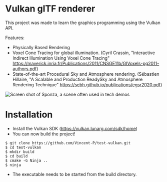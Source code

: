 # Vulkan glTF renderer

This project was made to learn the graphics programming using the Vulkan API.

Features:
- Physically Based Rendering
- Voxel Cone Tracing for global illumination. (Cyril Crassin, "Interactive Indirect Illumination Using Voxel Cone Tracing" https://maverick.inria.fr/Publications/2011/CNSGE11b/GIVoxels-pg2011-authors.pdf)
- State-of-the-art Procedural Sky and Atmosphere rendering. (Sébastien Hillaire, "A Scalable and Production ReadySky and Atmosphere Rendering Technique" https://sebh.github.io/publications/egsr2020.pdf)

![Screen shot of Sponza, a scene often used in tech demos](https://media.discordapp.net/attachments/707881265751261244/755893378184642634/unknown.png?width=1183&height=684)

# Installation

- Install the Vulkan SDK (https://vulkan.lunarg.com/sdk/home)
- You can now build the project!

```
$ git clone https://github.com/Vincent-P/test-vulkan.git
$ cd test-vulkan
$ mkdir build
$ cd build
$ cmake -G Ninja ..
$ ninja
```

- The executable needs to be started from the build directory.
